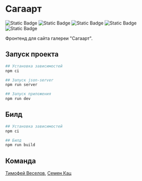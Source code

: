 # Сагаарт

![Static Badge](https://img.shields.io/badge/React-gray?logo=React) ![Static Badge](https://img.shields.io/badge/TypeScript-gray?logo=TypeScript) ![Static Badge](https://img.shields.io/badge/Redux_Toolkit-gray?logo=Redux) ![Static Badge](https://img.shields.io/badge/MUI-gray?logo=MUI) ![Static Badge](https://img.shields.io/badge/React_Hook_Form-gray?logo=ReactHookForm)

Фронтенд для сайта галереи "Сагаарт".

## Запуск проекта

```bash
## Установка зависимостей
npm ci

## Запуск json-server
npm run server

## Запуск приложения
npm run dev
```

## Билд

```bash
## Установка зависимостей
npm ci

## Билд
npm run build
```

## Команда

[Тимофей Веселов](https://github.com/VeselovTimofey), [Семен Кац](https://github.com/kavabunga)
